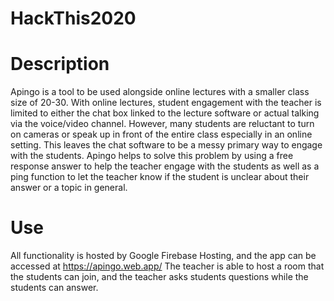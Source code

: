 # HackThis2020

# Description
Apingo is a tool to be used alongside online lectures with a smaller class size of 20-30. With online lectures, student engagement with the teacher is limited to either the chat box linked to the lecture software or actual talking via the voice/video channel. However, many students are reluctant to turn on cameras or speak up in front of the entire class especially in an online setting. This leaves the chat software to be a messy primary way to engage with the students. Apingo helps to solve this problem by using a free response answer to help the teacher engage with the students as well as a ping function to let the teacher know if the student is unclear about their answer or a topic in general.

# Use
All functionality is hosted by Google Firebase Hosting, and the app can be accessed at https://apingo.web.app/
The teacher is able to host a room that the students can join, and the teacher asks students questions while the students can answer.
